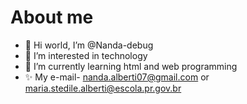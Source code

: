 # About me
- 👋 Hi world, I’m @Nanda-debug
- 👀 I’m interested in technology 
- 🌱 I’m currently learning html and web programming
- ✨ My e-mail- nanda.alberti07@gmail.com or maria.stedile.alberti@escola.pr.gov.br

<!---
Nanda-debug/Nanda-debug is a ✨ special ✨ repository because its `README.md` (this file) appears on your GitHub profile.
You can click the Preview link to take a look at your changes.
--->
